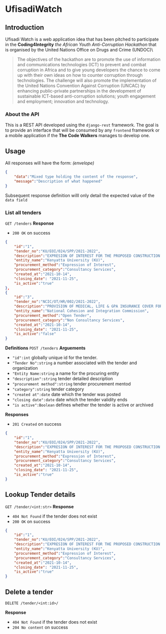 # UfisadiWatch

## Introduction

Ufisadi Watch is a web application idea that has been pitched to participate in the __Coding4Integrity__ *the African Youth Anti-Corruption Hackathon* that is organised by the United Nations Office on Drugs and Crime (UNDOC)\
>The objectives of the hackathon are to promote the use of information and communications technologies (ICT) to prevent and combat corruption in Africa and to give young developers the chance to come up with their own ideas on how to counter corruption through technologies.
>The challenge will also promote the implementation of the United Nations Convention Against Corruption (UNCAC) by enhancing public-private partnerships in the development of sustainable ICT-based anti-corruption solutions; youth engagement and employment; innovation and technology.

### About the API
This is a REST API developed using the `django-rest` framework. The goal is to provide an interface that will be consumed by any `frontend` framework or a mobile application if the **The Code Walkers** manages to develop one. 

## Usage

All responses will have the form:
_(envelope)_
```json
{
    "data":"Mixed type holding the content of the response",
    "message":"Description of what happened"
}
```

Subsequent  response definition willl only detail the expected value of the `data field`

### List all tenders

`GET /tenders`
**Response**
- `200 OK` on success

```json
{
    "id":"1",
    "tender_no":"KU/EOI/024/SPP/2021-2022",
    "description":"EXPRESION OF INTEREST FOR THE PROPOSED CONSTRUCTION OF A 2MW SOLAR PV POWER PLANT",
    "entity_name":"Kenyatta University (KU)",
    "procurement_method":"Expression of Interest",
    "procurement_category":"Consultancy Services",
    "created_at":"2021-10-14",
    "closing_date": "2021-11-25",
    "is_active":"true"
},
{
    "id":"3",
    "tender_no":"NCIC/OT/HR/002/2021-2022",
    "description":"PROVISION OF MEDICAL, LIFE & GPA INSURANCE COVER FOR COMMISSIONERS AND STAFF",
    "entity_name":"National Cohesion and Integration Commission",
    "procurement_method":"Open Tender",
    "procurement_category":"Non Consultancy Services",
    "created_at":"2021-10-14",
    "closing_date": "2021-11-25",
    "is_active":"false"
}
```

**Definitions**
`POST /tenders`
**Arguements**
-  `"id":int` globally unique id for the tender.
- `"Tender No":string` a number associated with the tender and organization
- `"Entity Name:string` a name for the procuring entity
- `"description":string` tender detailed description
- `"procurement method":string` tender procurement mentod
- `"category":string` tender category
- `"created at":date` date which the tender was posted
- `"closing date":date` date which the tender validity ends
- `"is active":Boolean` defines whether the tender is active or archived

**Responses**
- `201 Created` on success
```json
{
    "id":"1",
    "tender_no":"KU/EOI/024/SPP/2021-2022",
    "description":"EXPRESION OF INTEREST FOR THE PROPOSED CONSTRUCTION OF A 2MW SOLAR PV POWER PLANT",
    "entity_name":"Kenyatta University (KU)",
    "procurement_method":"Expression of Interest",
    "procurement_category":"Consultancy Services",
    "created_at":"2021-10-14",
    "closing_date": "2021-11-25",
    "is_active":"true"
}
```
## Lookup Tender details

`GET /tender/<int:str>`
**Response**
- `404 Not Found` if the tender does not exist
- `200 OK` on success

```json
{
    "id":"1",
    "tender_no":"KU/EOI/024/SPP/2021-2022",
    "description":"EXPRESION OF INTEREST FOR THE PROPOSED CONSTRUCTION OF A 2MW SOLAR PV POWER PLANT",
    "entity_name":"Kenyatta University (KU)",
    "procurement_method":"Expression of Interest",
    "procurement_category":"Consultancy Services",
    "created_at":"2021-10-14",
    "closing_date": "2021-11-25",
    "is_active":"true"
}
```

## Delete a tender

`DELETE /tender/<int:id>/`

**Response**
- `404 Not Found` if the tender does not exist
- `204 No content` on success


